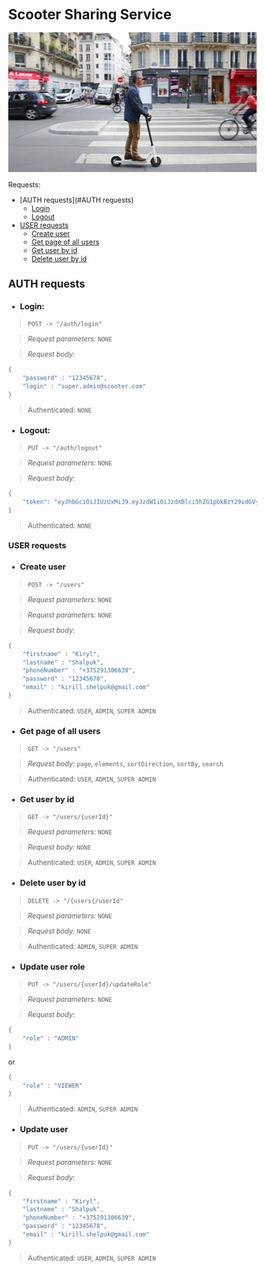 # **Scooter Sharing Service**
![img_1.png](img_1.png)

Requests:
- [AUTH requests](#AUTH requests)
    - [Login](#login)
    - [Logout](#logout)
- [USER requests](#user_requests)
    - [Create user](#create_user)
    - [Get page of all users](#get_page_of_all_users)
    - [Get user by id](#get_user_by_id)
    - [Delete user by id](#delete_user_by_id)

## AUTH requests
- ### Login:

> `POST -> "/auth/login"`

>_Request parameters:_ `NONE`

>_Request body:_
```java
{
    "password" : "12345678",
    "login" : "super.admin@scooter.com"
}
```
>Authenticated: `NONE`


- ### Logout:

> `PUT -> "/auth/logout"`

>_Request parameters:_ `NONE`

>_Request body:_
```java
{
    "token": "eyJhbGciOiJIUzUxMiJ9.eyJzdWIiOiJzdXBlci5hZG1pbkBzY29vdGVyLmNvbSIsImV4cCI6MTYyNzM4NzAyMX0.HnViKzhdiv8ek0PzrK35KiKSZB9C5XRbRvHZlVdZHVdDSsSrAx4PlhZxP5Wc6RsWv3T7pJJFcWqtuiWnXPbOHQ"
}
```
>Authenticated: `NONE`


### USER requests
- ### Create user
> `POST -> "/users"`

>_Request parameters:_ `NONE`

>_Request parameters:_ `NONE`

>_Request body:_
```java
{
    "firstname" : "Kiryl",
    "lastname" : "Shalpuk",
    "phoneNumber" : "+375291306639",
    "password" : "12345678",
    "email" : "kirill.shelpuk@gmail.com"
}
```
>Authenticated: `USER`, `ADMIN`, `SUPER ADMIN`

- ### Get page of all users
> `GET -> "/users"`

>_Request body:_ `page`, `elements`, `sortDirection`, `sortBy`, `search` 

>Authenticated: `USER`, `ADMIN`, `SUPER ADMIN`


- ### Get user by id
> `GET -> "/users/{userId}"`

>_Request parameters:_ `NONE`

>_Request body:_ `NONE`

>Authenticated: `USER`, `ADMIN`, `SUPER ADMIN`


- ### Delete user by id
> `DELETE -> "/{users{/userId"`

>_Request parameters:_ `NONE`

>_Request body:_ `NONE`

>Authenticated: `ADMIN`, `SUPER ADMIN`


- ### Update user role
> `PUT -> "/users/{userId}/updateRole"`

>_Request parameters:_ `NONE`

>_Request body:_
```java
{
    "role" : "ADMIN"
}
```
or
```java
{
    "role" : "VIEWER"
}
```

>Authenticated: `ADMIN`, `SUPER ADMIN`

- ### Update user
> `PUT -> "/users/{userId}"`

>_Request parameters:_ `NONE`

>_Request body:_
```java
{
    "firstname" : "Kiryl",
    "lastname" : "Shalpuk",
    "phoneNumber" : "+375291306639",
    "password" : "12345678",
    "email" : "kirill.shelpuk@gmail.com"
}
```

>Authenticated: `USER`, `ADMIN`, `SUPER ADMIN`
